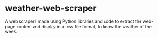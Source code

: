 # weather-web-scraper
A web scraper I made using Python libraries and code to extract the web-page content and display in a .csv file format, to know the weather of the week.
